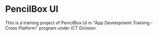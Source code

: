 # PencilBox UI

This is a training project of PencilBox UI in "App Development Training - Cross Platform" program under ICT Division.

